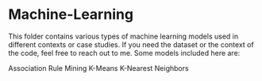 # Machine-Learning

This folder contains various types of machine learning models used in different contexts or case studies. If you need the dataset or the context of the code, feel free to reach out to me. Some models included here are:

Association Rule Mining
K-Means
K-Nearest Neighbors
